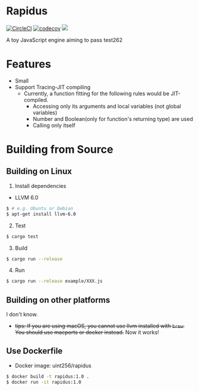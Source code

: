 # Rapidus

[![CircleCI](https://circleci.com/gh/maekawatoshiki/rapidus.svg?style=shield)](https://circleci.com/gh/maekawatoshiki/rapidus)
[![codecov](https://codecov.io/gh/maekawatoshiki/rapidus/branch/master/graph/badge.svg)](https://codecov.io/gh/maekawatoshiki/rapidus)
[![](http://img.shields.io/badge/license-MIT-blue.svg)](./LICENSE)

A toy JavaScript engine aiming to pass test262

# Features 

- Small
- Support Tracing-JIT compiling 
  - Currently, a function fitting for the following rules would be JIT-compiled. 
    - Accessing only its arguments and local variables (not global variables) 
    - Number and Boolean(only for function's returning type) are used
    - Calling only itself

# Building from Source

## Building on Linux

1. Install dependencies
  - LLVM 6.0
  
```sh
$ # e.g. Ubuntu or Debian
$ apt-get install llvm-6.0
```

2. Test 

```sh
$ cargo test
```

3. Build

```sh
$ cargo run --release
```

4. Run

```sh
$ cargo run --release example/XXX.js
```

## Building on other platforms

I don't know.

- ~~tips: If you are using macOS, you cannot use llvm installed with ``brew``. You should use macports or docker instead.~~ Now it works!

## Use Dockerfile

- Docker image: uint256/rapidus

```sh
$ docker build -t rapidus:1.0 .
$ docker run -it rapidus:1.0
```

